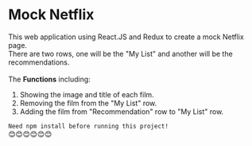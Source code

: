 # Mock Netflix
This web application using React.JS and Redux to create a mock Netflix page.<br>
There are two rows, one will be the "My List" and another will be the recommendations. <br>
<br>
The __Functions__ including: <br>
1. Showing the image and title of each film.<br>
2. Removing the film from the "My List" row.<br>
3. Adding the film from "Recommendation" row to "My List" row.<br>

`Need npm install before running this project!`<br>
:blush::blush::blush::blush::blush::blush:
